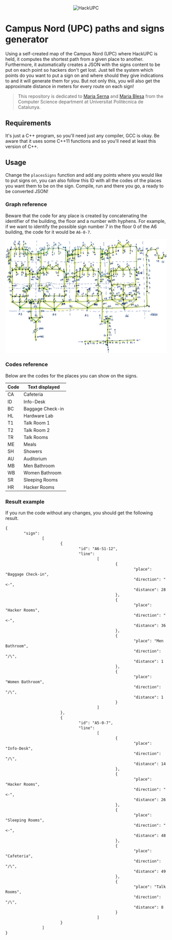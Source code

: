 <p align="center">
  <img alt="HackUPC" src="https://github.com/hackupc/frontend/raw/master/src/images/hackupc-ogimage@2x.png"/>
</p>

# Campus Nord (UPC) paths and signs generator
Using a self-created map of the Campus Nord (UPC) where HackUPC is held, it computes the shortest path from a given place to another. Furthermore, it automatically creates a JSON with the signs content to be put on each point so hackers don't get lost. Just tell the system which points do you want to put a sign on and where should they give indications to and it will generate them for you. But not only this, you will also get the approximate distance in meters for every route on each sign!

> This repository is dedicated to <a href="http://www.lsi.upc.edu/~mjserna/" target="_blank">Maria Serna</a> and <a href="https://www.cs.upc.edu/~mjblesa/teaching.html" target="_blank">Maria Blesa</a> from the Computer Science department at Universitat Politècnica de Catalunya.

## Requirements
It's just a C++ program, so you'll need just any compiler, GCC is okay. Be aware that it uses some C++11 functions and so you'll need at least this version of C++.

## Usage
Change the `placesSigns` function and add any points where you would like to put signs on, you can also follow this ID with all the codes of the places you want them to be on the sign. Compile, run and there you go, a ready to be converted JSON!

### Graph reference
Beware that the code for any place is created by concatenating the identifier of the building, the floor and a number with hyphens. For example, if we want to identify the possible sign number 7 in the floor 0 of the A6 building, the code for it would be `A6-0-7`.

<p align="center">
  <img alt="Campus Nord Graph" src="https://github.com/oriolclosa/hackupc-campusnordgraph/raw/master/graph.png"/>
</p>

### Codes reference
Below are the codes for the places you can show on the signs.

| Code          | Text displayed      |
| ------------- | ------------------- |
| CA            | Cafeteria           |
| ID            | Info-Desk           |
| BC            | Baggage Check-in    |
| HL            | Hardware Lab        |
| T1            | Talk Room 1         |
| T2            | Talk Room 2         |
| TR            | Talk Rooms          |
| ME            | Meals               |
| SH            | Showers             |
| AU            | Auditorium          |
| MB            | Men Bathroom        |
| WB            | Women Bathroom      |
| SR            | Sleeping Rooms      |
| HR            | Hacker Rooms        |

### Result example
If you run the code without any changes, you should get the following result.

```
{
        "sign":
                [
                        {
                                "id": "A6-S1-12",
                                "line":
                                        [
                                                {
                                                        "place": "Baggage Check-in",
                                                        "direction": "<-",
                                                        "distance": 28
                                                },
                                                {
                                                        "place": "Hacker Rooms",
                                                        "direction": "<-",
                                                        "distance": 36
                                                },
                                                {
                                                        "place": "Men Bathroom",
                                                        "direction": "/\",
                                                        "distance": 1
                                                },
                                                {
                                                        "place": "Women Bathroom",
                                                        "direction": "/\",
                                                        "distance": 1
                                                }
                                        ]
                        },
                        {
                                "id": "A5-0-7",
                                "line":
                                        [
                                                {
                                                        "place": "Info-Desk",
                                                        "direction": "/\",
                                                        "distance": 14
                                                },
                                                {
                                                        "place": "Hacker Rooms",
                                                        "direction": "<-",
                                                        "distance": 26
                                                },
                                                {
                                                        "place": "Sleeping Rooms",
                                                        "direction": "<-",
                                                        "distance": 48
                                                },
                                                {
                                                        "place": "Cafeteria",
                                                        "direction": "/\",
                                                        "distance": 49
                                                },
                                                {
                                                        "place": "Talk Rooms",
                                                        "direction": "/\",
                                                        "distance": 8
                                                }
                                        ]
                        }
                ]
}
```
